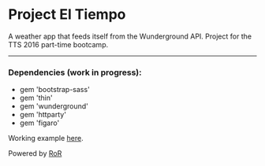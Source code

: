 # Project El Tiempo
A weather app that feeds itself from the Wunderground API. Project for the TTS 2016 part-time bootcamp.

------

### Dependencies (work in progress):
* gem 'bootstrap-sass'
* gem 'thin'
* gem 'wunderground'
* gem 'httparty'
* gem 'figaro'

Working example [here](https://el-tiempo-simpleshape.herokuapp.com/).

Powered by [RoR](http://rubyonrails.org/)